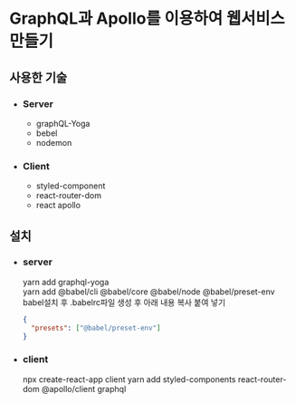 # GraphQL과 Apollo를 이용하여 웹서비스 만들기

## 사용한 기술

- ### Server

  - graphQL-Yoga
  - bebel
  - nodemon

- ### Client

  - styled-component
  - react-router-dom
  - react apollo

## 설치

- ### server

  yarn add graphql-yoga <br/>
  yarn add @babel/cli @babel/core @babel/node @babel/preset-env <br/>
  babel설치 후 .babelrc파일 생성 후 아래 내용 복사 붙여 넣기

  ```json
  {
    "presets": ["@babel/preset-env"]
  }
  ```

- ### client
  npx create-react-app client
  yarn add styled-components react-router-dom @apollo/client graphql
